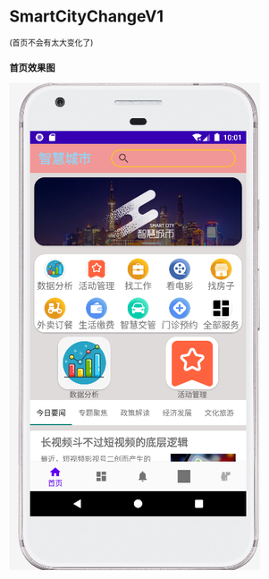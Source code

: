 # SmartCityChangeV1
(首页不会有太大变化了)

### 首页效果图

![image](https://github.com/ssa-0606/SmartCityChangeV1/blob/master/app/src/main/java/com/example/smartcitytestv1/data/Snipaste_2022-04-14_18-01-13.png)
